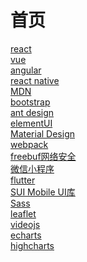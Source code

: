 # 首页
<a href="https://www.reactjscn.com/" target="_blank">react</a>  
<a href="https://cn.vuejs.org/" target="_blank">vue</a>  
<a href="https://www.angular.cn/" target="_blank">angular</a>  
<a href="https://reactnative.cn/" target="_blank">react native</a>  
<a href="https://developer.mozilla.org/zh-CN/" target="_blank">MDN</a>  
<a href="https://www.bootcss.com/" target="_blank">bootstrap</a>  
<a href="https://ant.design/index-cn" target="_blank">ant design</a>  
<a href="https://element.eleme.cn/#/zh-CN" target="_blank">elementUI</a>  
<a href="https://material.io/" target="_blank">Material Design</a>  
<a href="https://www.webpackjs.com/" target="_blank">webpack</a>  
<a href="https://www.freebuf.com/" target="_blank">freebuf网络安全</a>  
<a href="https://developers.weixin.qq.com/miniprogram/dev/framework/" target="_blank">微信小程序</a>  
<a href="https://flutterchina.club/" target="_blank">flutter</a>  
<a href="http://m.sui.taobao.org/" target="_blank">SUI Mobile UI库</a>  
<a href="https://www.sass.hk/" target="_blank">Sass</a>  
<a href="https://leafletjs.com/" target="_blank">leaflet</a>  
<a href="https://videojs.com/" target="_blank">videojs</a>  
<a href="https://echarts.baidu.com/" target="_blank">echarts</a>  
<a href="https://www.highcharts.com.cn/" target="_blank">highcharts</a>  